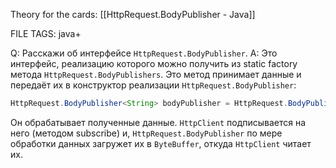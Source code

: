 
Theory for the cards: [[HttpRequest.BodyPublisher - Java]] 

FILE TAGS: java+

Q: Расскажи об интерфейсе `HttpRequest.BodyPublisher`.
A: Это интерфейс, реализацию которого можно получить из static factory метода `HttpRequest.BodyPublishers`. Это метод принимает данные и передаёт их в конструктор реализации `HttpRequest.BodyPublisher`:
```java
HttpRequest.BodyPublisher<String> bodyPublisher = HttpRequest.BodyPublishers.ofString("the future body");
```
	
Он обрабатывает полученные данные.
`HttpClient` подписывается на него (методом subscribe) и, `HttpRequest.BodyPublisher` по мере обработки данных загружет их в `ByteBuffer`, откуда `HttpClient` читает их.
<!--ID: 1758801880576-->
